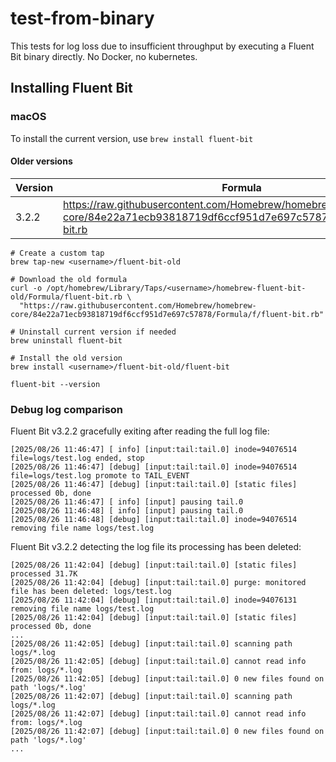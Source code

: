 # test-from-binary
This tests for log loss due to insufficient throughput by executing a Fluent Bit binary directly. No Docker, no kubernetes.

## Installing Fluent Bit
### macOS

To install the current version, use `brew install fluent-bit`

#### Older versions

Version | Formula
-|-
3.2.2 | https://raw.githubusercontent.com/Homebrew/homebrew-core/84e22a71ecb93818719df6ccf951d7e697c57878/Formula/f/fluent-bit.rb

```
# Create a custom tap
brew tap-new <username>/fluent-bit-old

# Download the old formula
curl -o /opt/homebrew/Library/Taps/<username>/homebrew-fluent-bit-old/Formula/fluent-bit.rb \
  "https://raw.githubusercontent.com/Homebrew/homebrew-core/84e22a71ecb93818719df6ccf951d7e697c57878/Formula/f/fluent-bit.rb"

# Uninstall current version if needed
brew uninstall fluent-bit

# Install the old version
brew install <username>/fluent-bit-old/fluent-bit

fluent-bit --version
```

### Debug log comparison

Fluent Bit v3.2.2 gracefully exiting after reading the full log file:
```
[2025/08/26 11:46:47] [ info] [input:tail:tail.0] inode=94076514 file=logs/test.log ended, stop
[2025/08/26 11:46:47] [debug] [input:tail:tail.0] inode=94076514 file=logs/test.log promote to TAIL_EVENT
[2025/08/26 11:46:47] [debug] [input:tail:tail.0] [static files] processed 0b, done
[2025/08/26 11:46:47] [ info] [input] pausing tail.0
[2025/08/26 11:46:48] [ info] [input] pausing tail.0
[2025/08/26 11:46:48] [debug] [input:tail:tail.0] inode=94076514 removing file name logs/test.log
```

Fluent Bit v3.2.2 detecting the log file its processing has been deleted:
```
[2025/08/26 11:42:04] [debug] [input:tail:tail.0] [static files] processed 31.7K
[2025/08/26 11:42:04] [debug] [input:tail:tail.0] purge: monitored file has been deleted: logs/test.log
[2025/08/26 11:42:04] [debug] [input:tail:tail.0] inode=94076131 removing file name logs/test.log
[2025/08/26 11:42:04] [debug] [input:tail:tail.0] [static files] processed 0b, done
...
[2025/08/26 11:42:05] [debug] [input:tail:tail.0] scanning path logs/*.log
[2025/08/26 11:42:05] [debug] [input:tail:tail.0] cannot read info from: logs/*.log
[2025/08/26 11:42:05] [debug] [input:tail:tail.0] 0 new files found on path 'logs/*.log'
[2025/08/26 11:42:07] [debug] [input:tail:tail.0] scanning path logs/*.log
[2025/08/26 11:42:07] [debug] [input:tail:tail.0] cannot read info from: logs/*.log
[2025/08/26 11:42:07] [debug] [input:tail:tail.0] 0 new files found on path 'logs/*.log'
...
```
